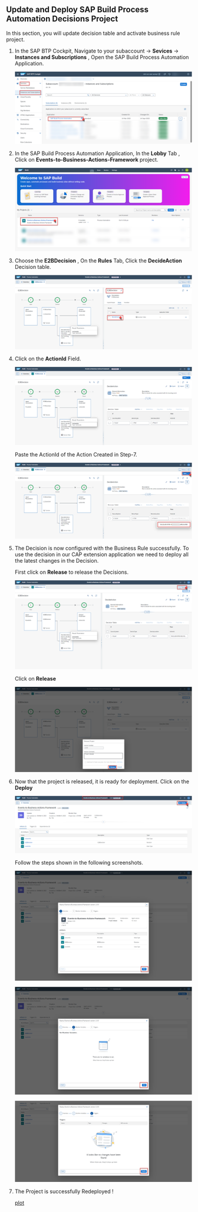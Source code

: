 ## Update and Deploy SAP Build Process Automation Decisions Project
In this section, you will update decision table and activate business rule project.

1. In the SAP BTP Cockpit, Navigate to your subaccount -> **Sevices** -> **Instances and Subscriptions** , Open the SAP Build Process Automation Application.

    ![plot](./images/subscriptions.png)

2. In the SAP Build Process Automation Application, In the **Lobby** Tab , Click on **Events-to-Business-Actions-Framework** project.

    ![plot](./images/lobby.png)

3. Choose the **E2BDecision** , On the **Rules** Tab, Click the **DecideAction** Decision table.

    ![plot](./images/E2BDecision.png)

4. Click on the **ActionId** Field. 

    ![plot](./images/FillActionId.png)

    Paste the ActionId of the Action Created in Step-7.  

    ![plot](./images/ActionId.png)

5. The Decision is now configured with the Business Rule successfully. To use the decision in our CAP extension application we need to deploy all the latest changes in the Decision. 

    First click on **Release** to release the Decisions. 
    
    ![plot](./images/RuleCreated.png)

    Click on **Release**

    ![plot](./images/ProjectRelease.png)

6. Now that the project is released, it is ready for deployment. Click on the **Deploy**

    ![plot](./images/Deploy1.png)

    Follow the steps shown in the following screenshots.

    ![plot](./images/Deploy2.png)

    ![plot](./images/Deploy3.png)

    ![plot](./images/Deploy4.png)

7. The Project is successfully Redeployed ! 

    [plot](./images/Deployed.png)


